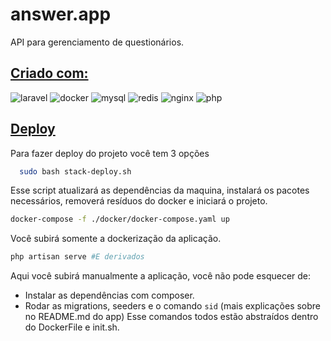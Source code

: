 
# answer.app

API para gerenciamento de questionários.

## [Criado com:]()

![laravel](https://img.shields.io/badge/laravel-f22c2c?style=for-the-badge&logo=laravel&logoColor=white)
![docker](https://img.shields.io/badge/docker-17a1eb?style=for-the-badge&logo=docker&logoColor=white)
![mysql](https://img.shields.io/badge/mysql-00758f?style=for-the-badge&logo=mysql&logoColor=white)
![redis](https://img.shields.io/badge/redis-d82c20?style=for-the-badge&logo=redis&logoColor=white)
![nginx](https://img.shields.io/badge/nginx-009639?style=for-the-badge&logo=nginx&logoColor=white)
![php](https://img.shields.io/badge/php-777bb4?style=for-the-badge&logo=php&logoColor=white)


## [Deploy]()

Para fazer deploy do projeto você tem 3 opções

```bash
  sudo bash stack-deploy.sh
```

Esse script atualizará as dependências da maquina, instalará os pacotes necessários, removerá resíduos do docker e iniciará o projeto.

```bash
docker-compose -f ./docker/docker-compose.yaml up
```
Você subirá somente a dockerização da aplicação.

```bash
php artisan serve #E derivados
```

Aqui você subirá manualmente a aplicação, você não pode esquecer de:
- Instalar as dependências com composer.
- Rodar as migrations, seeders e o comando `sid` (mais explicações sobre no README.md do app)
  Esse comandos todos estão abstraídos dentro do DockerFile e init.sh. 

